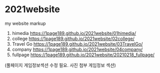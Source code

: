 # 2021website

my website markup
1. himedia https://1page189.github.io/2021website/01himedia/
2. college https://1page189.github.io/2021website/02college/
3. Travel Go https://1page189.github.io/2021website/03TravelGo/
4. company https://1page189.github.io/2021website/04company/
5. fullpage https://1page189.github.io/2021website/20210218_fullpage/

(풀페이지 게임정보섹션 수정 필요. 사진 첨부 게임정보 섹션)
